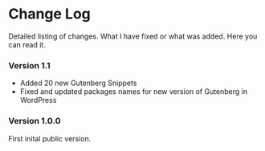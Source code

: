 # Change Log
Detailed listing of changes. What I have fixed or what was added. Here you can read it. 


### Version 1.1
* Added 20 new Gutenberg Snippets
* Fixed and updated packages names for new version of Gutenberg in WordPress

### Version 1.0.0
First inital public version.